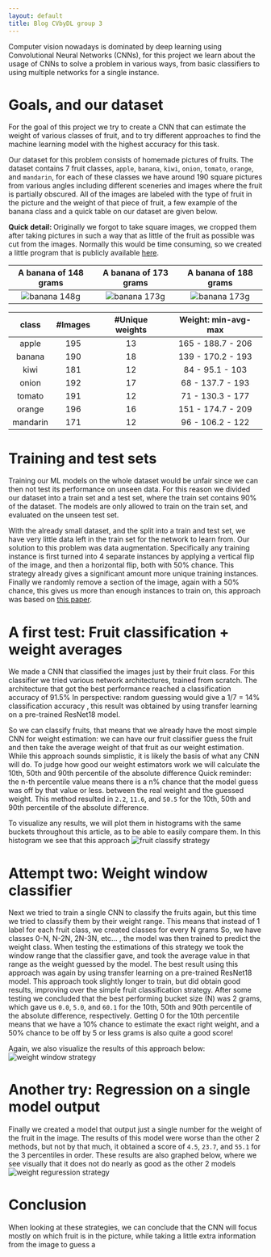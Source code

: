 ```yaml
---
layout: default
title: Blog CVbyDL group 3
---
```



Computer vision nowadays is dominated by deep learning using Convolutional Neural Networks (CNNs), for this project we learn about the usage of CNNs to solve a problem in various ways, from basic classifiers to using multiple networks for a single instance.

# Goals, and our dataset

For the goal of this project we try to create a CNN that can estimate the weight of various classes of fruit, and to try different approaches to find the machine learning model with the highest accuracy for this task.

Our dataset for this problem consists of homemade pictures of fruits. The dataset contains 7 fruit classes, `apple`, `banana`, `kiwi`, `onion`, `tomato`, `orange`, and `mandarin`, for each of these classes we have around 190 square pictures from various angles including different sceneries and images where the fruit is partially obscured. All of the images are labeled with the type of fruit in the picture and the weight of that piece of fruit, a few example of the banana class and a quick table on our dataset are given below.

<span class="note"><b>Quick detail: </b>Originally we forgot to take square images, we cropped them after taking pictures in such a way that as little of the fruit as possible was cut from the images. Normally this would be time consuming, so we created a little program that is publicly available [here](https://github.com/KoenduBuf/tk-imgdecide).</span>

| A banana of 148 grams | A banana of 173 grams | A banana of 188 grams |
| :-------------------: | :-------------------: | :-------------------: |
| ![banana 148g](https://koendubuf.github.io/CVbyDL-Object-Property-Inference/images/banana_148g_5_1.jpg) |  ![banana 173g](https://koendubuf.github.io/CVbyDL-Object-Property-Inference/images/banana_173g_6_1.JPG) | ![banana 173g](https://koendubuf.github.io/CVbyDL-Object-Property-Inference/images/banana_188g_3_1.jpg) |

<p></p>

| class    | #Images | #Unique weights |  Weight: min-avg-max |
|:--------:|:-------:|:---------------:|:--------------------:|
| apple    |    195  |    13           |  165 - 188.7 - 206   |
| banana   |    190  |    18           |  139 - 170.2 - 193   |
| kiwi     |    181  |    12           |   84 -  95.1 - 103   |
| onion    |    192  |    17           |   68 - 137.7 - 193   |
| tomato   |    191  |    12           |   71 - 130.3 - 177   |
| orange   |    196  |    16           |  151 - 174.7 - 209   |
| mandarin |    171  |    12           |   96 - 106.2 - 122   |

# Training and test sets

Training our ML models on the whole dataset would be unfair since we can then not test its performance on unseen data. For this reason we divided our dataset into a train set and a test set, where the train set contains 90% of the dataset. The models are only allowed to train on the train set, and evaluated on the unseen test set.

With the already small dataset, and the split into a train and test set, we have very little data left in the train set for the network to learn from. Our solution to this problem was data augmentation. Specifically any training instance is first turned into 4 separate instances by applying a vertical flip of the image, and then a horizontal flip, both with 50% chance. This strategy already gives a significant amount more unique training instances. Finally we randomly remove a section of the image, again with a 50% chance, this gives us more than enough instances to train on, this approach was based on [this paper](https://arxiv.org/abs/1708.04896).

# A first test: Fruit classification + weight averages

We made a CNN that classified the images just by their fruit class. For this classifier we tried various network architectures, trained from scratch. The architecture that got the best performance reached a <span class="tooltip"> classification accuracy of 91.5% <span class="tooltiptext">In perspective: random guessing would give a 1/7 = 14% classification accuracy</span> </span>, this result was obtained by using transfer learning on a pre-trained ResNet18 model.

So we can classify fruits, that means that we already have the most simple CNN for weight estimation: we can have our fruit classifier guess the fruit and then take the average weight of that fruit as our weight estimation. While this approach sounds simplistic, it is likely the basis of what any CNN will do. To judge how good our weight estimators work we will calculate the <span class="tooltip"> 10th, 50th and 90th percentile of the absolute difference <span class="tooltiptext">Quick reminder: the n-th percentile value means there is a n% chance that the model guess was off by that value or less. </span> </span> between the real weight and the guessed weight. This method resulted in ```2.2```, ```11.6```, and ```50.5``` for the 10th, 50th and 90th percentile of the absolute difference.

To visualize any results, we will plot them in histograms with the same buckets throughout this article, as to be able to easily compare them. In this histogram we see that this approach
![fruit classify strategy](https://koendubuf.github.io/CVbyDL-Object-Property-Inference/results/resnet18_fruit_classify.png)


# Attempt two: Weight window classifier

Next we tried to train a single CNN to classify the fruits again, but this time we tried to classify them by their weight range. This means that instead of 1 label for each fruit class, <span class="tooltip">we created classes for every N grams<span class="tooltiptext"> So, we have classes 0-N, N-2N, 2N-3N, etc... </span> </span>, the model was then trained to predict the weight class. When testing the estimations of this strategy we took the window range that the classifier gave, and took the average value in that range as the weight guessed by the model. The best result using this approach was again by using transfer learning on a pre-trained ResNet18 model. This approach took slightly longer to train, but did obtain good results, improving over the simple fruit classification strategy. After some testing we concluded that the best performing bucket size (N) was 2 grams, which gave us ```0.0```, ```5.0```, and ```60.1``` for the 10th, 50th and 90th percentile of the absolute difference, respectively. Getting 0 for the 10th percentile means that we have a 10% chance to estimate the exact right weight, and a 50% chance to be off by 5 or less grams is also quite a good score!

Again, we also visualize the results of this approach below:
![weight window strategy](https://koendubuf.github.io/CVbyDL-Object-Property-Inference/results/resnet18_weight_window.png)

# Another try: Regression on a single model output

Finally we created a model that output just a single number for the weight of the fruit in the image. The results of this model were worse than the other 2 methods, but not by that much, it obtained a score of ```4.5```, ```23.7```, and ```55.1``` for the 3 percentiles in order. These results are also graphed below, where we see visually that it does not do nearly as good as the other 2 models ![weight reguression strategy](https://koendubuf.github.io/CVbyDL-Object-Property-Inference/results/resnet18_weight_regression.png)

# Conclusion

When looking at these strategies, we can conclude that the CNN will focus mostly on which fruit is in the picture, while taking a little extra information from the image to guess a
